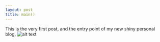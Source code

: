 ```yaml
---
layout: post
title: main()
---
```


This is the very first post, and the entry point of my new shiny personal blog.
![alt text](https://scontent.fbud1-1.fna.fbcdn.net/t31.0-8/11754297_1476212542691459_9091259777194613879_o.jpg "Frigyes")